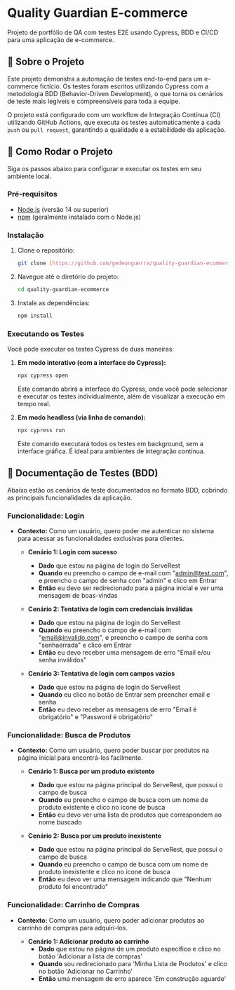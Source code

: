 
# Quality Guardian E-commerce

Projeto de portfólio de QA com testes E2E usando Cypress, BDD e CI/CD para uma aplicação de e-commerce.

## 📝 Sobre o Projeto

Este projeto demonstra a automação de testes end-to-end para um e-commerce fictício. Os testes foram escritos utilizando Cypress com a metodologia BDD (Behavior-Driven Development), o que torna os cenários de teste mais legíveis e compreensíveis para toda a equipe.

O projeto está configurado com um workflow de Integração Contínua (CI) utilizando GitHub Actions, que executa os testes automaticamente a cada `push` ou `pull request`, garantindo a qualidade e a estabilidade da aplicação.

## 🚀 Como Rodar o Projeto

Siga os passos abaixo para configurar e executar os testes em seu ambiente local.

### **Pré-requisitos**

-   [Node.js](https://nodejs.org/en/) (versão 14 ou superior)
-   [npm](https://www.npmjs.com/) (geralmente instalado com o Node.js)

### **Instalação**

1.  Clone o repositório:
    ```bash
    git clone [https://github.com/gedeonguerra/quality-guardian-ecommerce.git]
    ```
2.  Navegue até o diretório do projeto:
    ```bash
    cd quality-guardian-ecommerce
    ```
3.  Instale as dependências:
    ```bash
    npm install
    ```

### **Executando os Testes**

Você pode executar os testes Cypress de duas maneiras:

1.  **Em modo interativo (com a interface do Cypress):**
    ```bash
    npx cypress open
    ```
    Este comando abrirá a interface do Cypress, onde você pode selecionar e executar os testes individualmente, além de visualizar a execução em tempo real.

2.  **Em modo headless (via linha de comando):**
    ```bash
    npx cypress run
    ```
    Este comando executará todos os testes em background, sem a interface gráfica. É ideal para ambientes de integração contínua.

## 🧪 Documentação de Testes (BDD)

Abaixo estão os cenários de teste documentados no formato BDD, cobrindo as principais funcionalidades da aplicação.

### **Funcionalidade: Login**

-   **Contexto:** Como um usuário, quero poder me autenticar no sistema para acessar as funcionalidades exclusivas para clientes.

    -   **Cenário 1: Login com sucesso**
        -   **Dado** que estou na página de login do ServeRest
        -   **Quando** eu preencho o campo de e-mail com "admin@test.com", e preencho o campo de senha com "admin" e clico em Entrar
        -   **Então** eu devo ser redirecionado para a página inicial e ver uma mensagem de boas-vindas

    -   **Cenário 2: Tentativa de login com credenciais inválidas**
        -   **Dado** que estou na página de login do ServeRest
        -   **Quando** eu preencho o campo de e-mail com "email@invalido.com", e preencho o campo de senha com "senhaerrada" e clico em Entrar
        -   **Então** eu devo receber uma mensagem de erro "Email e/ou senha inválidos"

    -   **Cenário 3: Tentativa de login com campos vazios**
        -   **Dado** que estou na página de login do ServeRest
        -   **Quando** eu clico no botão de Entrar sem preencher email e senha
        -   **Então** eu devo receber as mensagens de erro "Email é obrigatório" e "Password é obrigatório"

### **Funcionalidade: Busca de Produtos**

-   **Contexto:** Como um usuário, quero poder buscar por produtos na página inicial para encontrá-los facilmente.

    -   **Cenário 1: Busca por um produto existente**
        -   **Dado** que estou na página principal do ServeRest, que possui o campo de busca
        -   **Quando** eu preencho o campo de busca com um nome de produto existente e clico no ícone de busca
        -   **Então** eu devo ver uma lista de produtos que correspondem ao nome buscado

    -   **Cenário 2: Busca por um produto inexistente**
        -   **Dado** que estou na página principal do ServeRest, que possui o campo de busca
        -   **Quando** eu preencho o campo de busca com um nome de produto inexistente e clico no ícone de busca
        -   **Então** eu devo ver uma mensagem indicando que "Nenhum produto foi encontrado"

### **Funcionalidade: Carrinho de Compras**

-   **Contexto:** Como um usuário, quero poder adicionar produtos ao carrinho de compras para adquiri-los.

    -   **Cenário 1: Adicionar produto ao carrinho**
        -   **Dado** que estou na página de um produto específico e clico no botão 'Adicionar a lista de compras'
        -   **Quando** sou redirecionado para 'Minha Lista de Produtos' e clico no botão 'Adicionar no Carrinho'
        -   **Então** uma mensagem de erro aparece 'Em construção aguarde'
